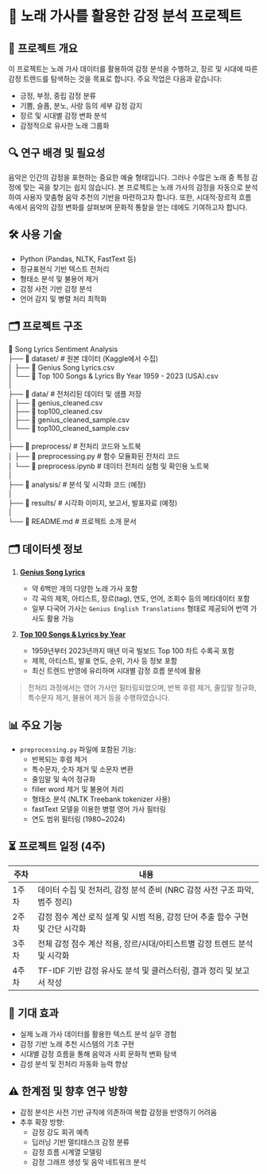 # 🎵 노래 가사를 활용한 감정 분석 프로젝트

## 📌 프로젝트 개요

이 프로젝트는 노래 가사 데이터를 활용하여 감정 분석을 수행하고, 장르 및 시대에 따른 감정 트렌드를 탐색하는 것을 목표로 합니다. 주요 작업은 다음과 같습니다:

- 긍정, 부정, 중립 감정 분류
- 기쁨, 슬픔, 분노, 사랑 등의 세부 감정 감지
- 장르 및 시대별 감정 변화 분석
- 감정적으로 유사한 노래 그룹화

## 🔍 연구 배경 및 필요성

음악은 인간의 감정을 표현하는 중요한 예술 형태입니다. 그러나 수많은 노래 중 특정 감정에 맞는 곡을 찾기는 쉽지 않습니다. 본 프로젝트는 노래 가사의 감정을 자동으로 분석하여 사용자 맞춤형 음악 추천의 기반을 마련하고자 합니다. 또한, 시대적·장르적 흐름 속에서 음악의 감정 변화를 살펴보며 문화적 통찰을 얻는 데에도 기여하고자 합니다.

## 🛠️ 사용 기술

- Python (Pandas, NLTK, FastText 등)
- 정규표현식 기반 텍스트 전처리
- 형태소 분석 및 불용어 제거
- 감정 사전 기반 감정 분석
- 언어 감지 및 병렬 처리 최적화

## 🗂️ 프로젝트 구조

📁 Song Lyrics Sentiment Analysis  
├── 📂 dataset/                     # 원본 데이터 (Kaggle에서 수집)  
│   ├── 📄 Genius Song Lyrics.csv  
│   └── 📄 Top 100 Songs & Lyrics By Year 1959 - 2023 (USA).csv  
│  
├── 📂 data/                        # 전처리된 데이터 및 샘플 저장  
│   ├── 📄 genius_cleaned.csv  
│   ├── 📄 top100_cleaned.csv  
│   ├── 📄 genius_cleaned_sample.csv  
│   └── 📄 top100_cleaned_sample.csv  
│  
├── 📂 preprocess/                 # 전처리 코드와 노트북  
│   ├── 📄 preprocessing.py         # 함수 모듈화된 전처리 코드  
│   └── 📄 preprocess.ipynb         # 데이터 전처리 실험 및 확인용 노트북  
│  
├── 📂 analysis/                   # 분석 및 시각화 코드 (예정)  
│  
├── 📂 results/                    # 시각화 이미지, 보고서, 발표자료 (예정)  
│  
└── 📄 README.md                   # 프로젝트 소개 문서

## 🗂️ 데이터셋 정보

1. [**Genius Song Lyrics**](https://www.kaggle.com/datasets/carlosgdcj/genius-song-lyrics-with-language-information)  
   - 약 6백만 개의 다양한 노래 가사 포함
   - 각 곡의 제목, 아티스트, 장르(tag), 연도, 언어, 조회수 등의 메타데이터 포함  
   - 일부 다국어 가사는 `Genius English Translations` 형태로 제공되어 번역 가사도 활용 가능

2. [**Top 100 Songs & Lyrics by Year**](https://www.kaggle.com/datasets/brianblakely/top-100-songs-and-lyrics-from-1959-to-2019)  
   - 1959년부터 2023년까지 매년 미국 빌보드 Top 100 차트 수록곡 포함  
   - 제목, 아티스트, 발표 연도, 순위, 가사 등 정보 포함  
   - 최신 트렌드 반영에 유리하며 시대별 감정 흐름 분석에 활용

> 전처리 과정에서는 영어 가사만 필터링되었으며, 반복 후렴 제거, 줄임말 정규화, 특수문자 제거, 불용어 제거 등을 수행하였습니다.

## 📊 주요 기능

- `preprocessing.py` 파일에 포함된 기능:
  - 반복되는 후렴 제거
  - 특수문자, 숫자 제거 및 소문자 변환
  - 줄임말 및 속어 정규화
  - filler word 제거 및 불용어 처리
  - 형태소 분석 (NLTK Treebank tokenizer 사용)
  - fastText 모델을 이용한 병렬 영어 가사 필터링
  - 연도 범위 필터링 (1980~2024)

## ⏳ 프로젝트 일정 (4주)

| 주차  | 내용 |
|-------|------|
| 1주차 | 데이터 수집 및 전처리, 감정 분석 준비 (NRC 감정 사전 구조 파악, 범주 정리) |
| 2주차 | 감정 점수 계산 로직 설계 및 시범 적용, 감정 단어 추출 함수 구현 및 간단 시각화 |
| 3주차 | 전체 감정 점수 계산 적용, 장르/시대/아티스트별 감정 트렌드 분석 및 시각화 |
| 4주차 | TF-IDF 기반 감정 유사도 분석 및 클러스터링, 결과 정리 및 보고서 작성 |

## 🎯 기대 효과

- 실제 노래 가사 데이터를 활용한 텍스트 분석 실무 경험
- 감정 기반 노래 추천 시스템의 기초 구현
- 시대별 감정 흐름을 통해 음악과 사회 문화적 변화 탐색
- 감성 분석 및 전처리 자동화 능력 향상

## ⚠️ 한계점 및 향후 연구 방향

- 감정 분석은 사전 기반 규칙에 의존하여 복합 감정을 반영하기 어려움
- 추후 확장 방향:
  - 감정 강도 회귀 예측
  - 딥러닝 기반 멀티태스크 감정 분류
  - 감정 흐름 시계열 모델링
  - 감정 그래프 생성 및 음악 네트워크 분석
